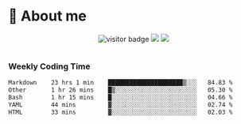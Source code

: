 <!-- ![](https://youpai.roccoshi.top/img/20200804214216.png) -->

# 🧐 About me
 
<p align="center">
<img src="https://visitor-badge.laobi.icu/badge?page_id=Lincest.Lincest&title=hits" alt="visitor badge"/>
<a href="mailto:imroccoshi@gmail.com"><img src="https://img.shields.io/badge/gmail-imroccoshi%40gmail.com-red"></a>
<a href="https://blog.roccoshi.top"><img src="https://img.shields.io/badge/blog-roccoshi-green"></a>
</p>

<div align="center">
  <img src="https://github-readme-stats.vercel.app/api?username=Lincest&show_icons=true&count_private=true&show_owner=true" alt="">
   <!-- <img src="https://github-readme-stats.vercel.app/api/wakatime?username=Moreality&v=2" alt=""/> -->
</div>

### Weekly Coding Time

<!--START_SECTION:waka-->

```txt
Markdown    23 hrs 1 min    █████████████████████▒░░░   84.83 %
Other       1 hr 26 mins    █▒░░░░░░░░░░░░░░░░░░░░░░░   05.30 %
Bash        1 hr 15 mins    █░░░░░░░░░░░░░░░░░░░░░░░░   04.66 %
YAML        44 mins         ▓░░░░░░░░░░░░░░░░░░░░░░░░   02.74 %
HTML        33 mins         ▓░░░░░░░░░░░░░░░░░░░░░░░░   02.03 %
```

<!--END_SECTION:waka-->


